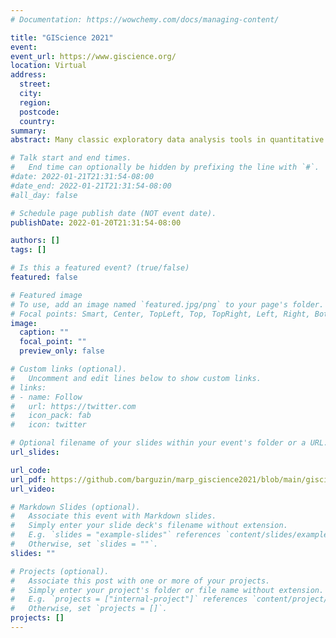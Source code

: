 ```yaml
---
# Documentation: https://wowchemy.com/docs/managing-content/

title: "GIScience 2021"
event: 
event_url: https://www.giscience.org/
location: Virtual
address:
  street:
  city:
  region:
  postcode:
  country:
summary:
abstract: Many classic exploratory data analysis tools in quantitative geography, designed to measure global 15 and local spatial autocorrelation (eg Moran’s I statistic), have become standard in modern GIS 16 software. However, there has been little development in amending these tools for visualization and 17 analysis of patterns captured in spatiotemporal data. We design and implement a new open-source 18 Python library, VASA, that simplifies analytical pipelines in assessing spatiotemporal structure of 19 data and enables enhanced visual display of the patterns. Using daily county-level social distancing 20 metrics during 2020 obtained from two different sources (SafeGraph and Cuebiq), we demonstrate 21 the functionality of the developed tool for a swift exploratory spatial data analysis and comparison 22 of trends over larger administrative units.

# Talk start and end times.
#   End time can optionally be hidden by prefixing the line with `#`.
#date: 2022-01-21T21:31:54-08:00
#date_end: 2022-01-21T21:31:54-08:00
#all_day: false

# Schedule page publish date (NOT event date).
publishDate: 2022-01-20T21:31:54-08:00

authors: []
tags: []

# Is this a featured event? (true/false)
featured: false

# Featured image
# To use, add an image named `featured.jpg/png` to your page's folder. 
# Focal points: Smart, Center, TopLeft, Top, TopRight, Left, Right, BottomLeft, Bottom, BottomRight.
image:
  caption: ""
  focal_point: ""
  preview_only: false

# Custom links (optional).
#   Uncomment and edit lines below to show custom links.
# links:
# - name: Follow
#   url: https://twitter.com
#   icon_pack: fab
#   icon: twitter

# Optional filename of your slides within your event's folder or a URL.
url_slides: 

url_code:
url_pdf: https://github.com/barguzin/marp_giscience2021/blob/main/giscience_2021.pdf
url_video:

# Markdown Slides (optional).
#   Associate this event with Markdown slides.
#   Simply enter your slide deck's filename without extension.
#   E.g. `slides = "example-slides"` references `content/slides/example-slides.md`.
#   Otherwise, set `slides = ""`.
slides: ""

# Projects (optional).
#   Associate this post with one or more of your projects.
#   Simply enter your project's folder or file name without extension.
#   E.g. `projects = ["internal-project"]` references `content/project/deep-learning/index.md`.
#   Otherwise, set `projects = []`.
projects: []
---
```

